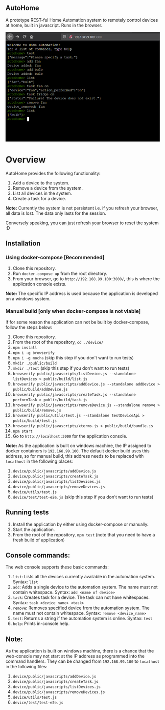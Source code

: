 ## AutoHome

A prototype REST-ful Home Automation system to remotely control devices at home, built in javascript. Runs in the browser.

![Screenshot](./autoHome.PNG "AutoHome")

# Overview

AutoHome provides the following functionality:

1. Add a device to the system.
2. Remove a device from the system.
3. List all devices in the system.
4. Create a task for a device.

**Note:** Currently the system is not persistent i.e. if you refresh your browser, all data is lost. The data only lasts for the session.

Conversely speaking, you can just refresh your browser to reset the system :D

## Installation

### Using docker-compose [Recommended]

1. Clone this repository.
2. Run ```docker-compose up``` from the root directory.
3. From your browser, go to ```http://192.168.99.100:3000/```, this is where the application console exists.

**Note:** The specific IP address is used because the application is developed on a windows system.

### Manual build [only when docker-compose is not viable]

If for some reason the application can not be built by docker-compose, follow the steps below:

1. Clone this repository.
2. From the root of the repository, ```cd ./device/```
3. ```npm install```
4. ```npm i -g browserify```
5. ```npm i -g mocha``` (skip this step if you don't want to run tests)
6. ```mkdir ./public/build```
7. ```mkdir ./test``` (skip this step if you don't want to run tests)
8. ```browserify public/javascripts/listDevice.js --standalone listDevices > public/build/list.js```
9. ```browserify public/javascripts/addDevice.js --standalone addDevice > public/build/addDevice.js```
10. ```browserify public/javascripts/createTask.js --standalone performTask > public/build/task.js```
11. ```browserify public/javascripts/removeDevice.js --standalone remove > public/build/remove.js```
12. ```browserify public/utils/test.js --standalone testDeviceApi > public/build/test.js```
13. ```browserify public/javascripts/xterms.js > public/build/bundle.js``` 
14. ```npm start```
15. Go to ```http://localhost:3000``` for the application console.

**Note:** As the application is built on windows machine, the IP assigned to docker containers is ```192.168.99.100```. The default docker build uses this address, so for manual build, this address needs to be replaced with ```localhost``` in the following places:

1. ```device/public/javascripts/addDevice.js```
2. ```device/public/javascripts/createTask.js```
3. ```device/public/javascripts/listDevices.js```
4. ```device/public/javascripts/removeDevices.js```
5. ```device/utils/test.js```
6. ```device/test/test-e2e.js``` (skip this step if you don't want to run tests)

## Running tests

1. Install the application by either using docker-compose or manually.
2. Start the application. 
3. From the root of the repository, ```npm test``` (note that you need to have a fresh build of application)

## Console commands:

The web console supports these basic commands:

1. ``list``: Lists all the devices currently available in the automation system.
    Syntax: ```list```
2. ```add```: Adds a single device to the automation system. The name must not contain whitespace.
    Syntax: ```add <name of device>```
3. ```task```: Creates task for a device. The task can not have whitespaces.
    Syntax: ```task <device_name> <task>```
4. ```remove```: Removes specified device from the automation system. The name must not contain whitespace.
    Syntax: ```remove <device_name>```
5. ```test```: Returns a string if the automation system is online.
    Syntax: ```test```
6. ```help```: Prints in-console help.

## Note:

As the application is built on windows machine, there is a chance that the web-console may not start at the IP address as programmed into 
the command handlers. They can be changed from ```192.168.99.100``` to ```localhost``` in the following files:

1. ```device/public/javascripts/addDevice.js```
2. ```device/public/javascripts/createTask.js```
3. ```device/public/javascripts/listDevices.js```
4. ```device/public/javascripts/removeDevices.js```
5. ```device/utils/test.js```
6. ```device/test/test-e2e.js```
